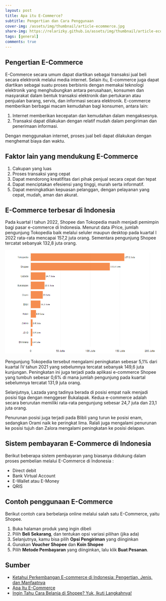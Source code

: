 ```yaml
---
layout: post
title: Apa itu E-Commerce?
subtitle: Pengertian dan Cara Penggunaan
cover-img: /assets/img/thumbnail/article-ecommerce.jpg
share-img: https://relarizky.github.io/assets/img/thumbnail/article-ecommerce.jpg
tags: [general]
comments: true
---
```


## Pengertian E-Commerce

E-Commerce secara umum dapat diartikan sebagai transaksi jual beli secara elektronik melalui media internet. Selain itu, E-commerce juga dapat diartikan sebagai suatu proses berbisnis dengan memakai teknologi elektronik yang menghubungkan antara perusahaan, konsumen dan masyarakat dalam bentuk transaksi elektronik dan pertukaran atau penjualan barang, servis, dan informasi secara elektronik. E-commerce memberikan berbagai macam kemudahan bagi konsumen, antara lain:

1. Internet memberikan kecepatan dan kemudahan dalam mengaksesnya.
2. Transaksi dapat dilakukan dengan relatif mudah dalam pengiriman dan penerimaan informasi.

Dengan menggunakan internet, proses jual beli dapat dilakukan dengan menghemat biaya dan waktu.

## Faktor lain yang mendukung E-Commerce

1. Cakupan yang luas
2. Proses transaksi yang cepat
3. Dapat mendorong kreatifitas dari pihak penjual secara cepat dan tepat
4. Dapat menciptakan efesiensi yang tinggi, murah serta informatif.
5. Dapat meningkatkan kepuasan pelanggan, dengan pelayanan yang cepat, mudah, aman dan akurat.

## E-Commerce terbesar di Indonesia

Pada kuartal I tahun 2022, Shopee dan Tokopedia masih menjadi pemimpin bagi pasar e-commerce di Indonesia. Menurut data iPrice, jumlah pengunjung Tokopedia baik melalui seluler maupun desktop pada kuartal I 2022 rata-rata mencapai 157,2 juta orang. Sementara pengunjung Shopee tercatat sebanyak 132,8 juta orang.

![Biggest E-Commerce](/assets/img/post/article-ecommerce-olshops.png)

Pengunjung Tokopedia tersebut mengalami peningkatan sebesar 5,1% dari kuartal IV tahun 2021 yang sebelumnya tercatat sebanyak 149,6 juta kunjungan. Peningkatan ini juga terjadi pada aplikasi e-commerce Shopee yang tumbuh sebesar 0,6% di mana jumlah pengunjung pada kuartal sebelumnya tercatat 131,9 juta orang.

Selanjutnya, Lazada yang tadinya berada di posisi empat naik menjadi posisi tiga dengan menggeser Bukalapak. Kedua e-commerce adalah secara berurutan memiliki rata-rata pengunjung sebesar 24,7 juta dan 23,1 juta orang.

Penurunan posisi juga terjadi pada Blibli yang turun ke posisi enam, sedangkan Orami naik ke peringkat lima. Ralali juga mengalami penurunan ke posisi tujuh dan Zalora mengalami peningkatan ke posisi delapan.

## Sistem pembayaran E-Commerce di Indonesia

Berikut beberapa sistem pembayaran yang biasanya didukung dalam proses pembelian melalui E-Commerce di Indonesia :
- Direct debit
- Bank Virtual Account
- E-Wallet atau E-Money
- QRIS

## Contoh penggunaan E-Commerce

Berikut contoh cara berbelanja online melalui salah satu E-Commerce, yaitu Shopee.
1. Buka halaman produk yang ingin dibeli
2. Pilih **Beli Sekarang**, dan tentukan opsi variasi pilihan (jika ada)
3. Selanjutnya, kamu bisa pilih **Opsi Pengiriman** yang diinginkan
4. Gunakan **Voucher Shopee** dan **Koin Shopee**
5. Pilih **Metode Pembayaran** yang diinginkan, lalu klik **Buat Pesanan**.

## Sumber
- [Ketahui Perkembangan E-commerce di Indonesia: Pengertian, Jenis, dan Manfaatnya](https://developers.bri.co.id/id/news/ketahui-perkembangan-e-commerce-di-indonesia-pengertian-jenis-dan-manfaatnya)
- [Apa Itu E-Commerce](https://www.unpas.ac.id/apa-itu-e-commerce/)
- [Ingin Tahu Cara Belanja di Shopee? Yuk, Ikuti Langkahnya!](https://shopee.co.id/inspirasi-shopee/ingin-tahu-cara-belanja-di-shopee-yuk-ikuti-langkahnya/)
